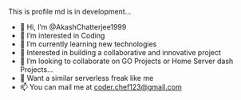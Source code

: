This is profile md is in development...

- 👋 Hi, I’m @AkashChatterjee1999
- 👀 I’m interested in Coding 
- 🌱 I’m currently learning new technologies
- 👋 Interested in building a collaborative and innovative project
- 💞️ I’m looking to collaborate on GO Projects or Home Server dash Projects...
- 👋 Want a similar serverless freak like me
- 📫 You can mail me at coder.chef123@gmail.com

<!---
AkashChatterjee1999/AkashChatterjee1999 is a ✨ special ✨ repository because its `README.md` (this file) appears on your GitHub profile.
You can click the Preview link to take a look at your changes.
--->
